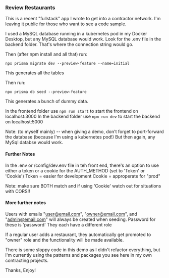 ### Review Restaurants

This is a recent "fullstack" app I wrote to get into a contractor network. I'm leaving it public for those who want to see a code sample.

I used a MySQL database running in a kubernetes pod in my Docker Desktop, but any MySQL database would work. Look for the .env file in the backend folder.
That's where the connection string would go.

Then (after npm install and all that) run:

`npx prisma migrate dev --preview-feature --name=initial`

This generates all the tables 

Then run: 

`npx prisma db seed --preview-feature`

This generates a bunch of dummy data.

In the frontend folder use `npm run start` to start the frontend on localhost:3000
In the backend folder use `npm run dev` to start the backend on localhost:5000

Note: (to myself mainly) -- when giving a demo, don't forget to port-forward the database (because I'm using a kubernetes pod!) But then again, any MySql databse would work. 

#### Further Notes
In the .env or /config/dev.env file in teh front end, there's an option to use either a token or a cookie for the AUTH_METHOD (set to 'Token' or 'Cookie')
Token = easier for development
Cookie = approperate for "prod"

Note: make sure BOTH match and if using 'Cookie' watch out for situations with CORS!!

#### More further notes

Users with emails "user@email.com", "owner@email.com", and "admin@email.com" will always be created when seeding. Password for these is 'password'
They each have a different role

If a regular user adds a restaurant, they automatically get promoted to "owner" role and the functionality will be made available.

There is some sloppy code in this demo as I didn't refactor everything, but I'm currently using the patterns and packages you see here in my own contracting projects.

Thanks, Enjoy!
